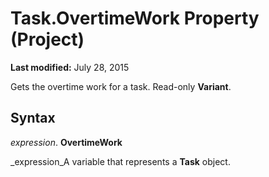 
# Task.OvertimeWork Property (Project)

 **Last modified:** July 28, 2015

Gets the overtime work for a task. Read-only  **Variant**.

## Syntax

 _expression_. **OvertimeWork**

 _expression_A variable that represents a  **Task** object.


